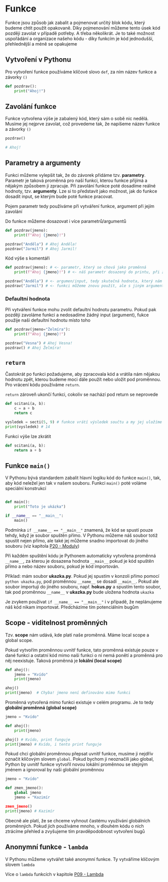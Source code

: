 # Funkce

Funkce jsou způsob jak zabalit a pojmenovat určitý blok kódu, který budeme chtít použít opakovaně. Díky pojmenování můžeme tento úsek kód později zavolat v případě potřeby. A třeba několikrát. Je to také možnost uspořádání a organizace našeho kódu - díky funkcím je kód jednodušší, přehlednější a méně se opakujeme

## Vytvoření v Pythonu

Pro vytvoření funkce používáme klíčové slovo `def`, za ním název funkce a závorky `()`

```python
def pozdrav():
    print("Ahoj!")

```

## Zavolání funkce

Funkce vytvořena výše je zabalený kód, který sám o sobě nic nedělá. Musíme jej nejprve zavolat, což provedeme tak, že napíšeme název funkce a závorky `()`

```python
pozdrav()

# Ahoj!

```

## Parametry a argumenty

Funkci můžeme vylepšit tak, že do závorek přidáme tzv. **parametry**. Parametr je taková proměnná pro naší funkci, kterou funkce přijímá a nějakým způsobem ji zpracuje. Při zavolání funkce poté dosadíme reálné hodnoty, tzv. **argumenty**. Lze si to představit jako možnost, jak do funkce dosadit input, se kterým bude poté funkce pracovat.

Pojem parametr tedy používáme při vytváření funkce, argument při jejím zavolání

Do funkce můžeme dosazovat i více parametrů/argumentů

```python
def pozdrav(jmeno):
    print(f"Ahoj {jmeno}!")

pozdrav("Anděla") # Ahoj Anděla!
pozdrav("Jarmil") # Ahoj Jarmil!
```

Kód výše s komentáři

```python
def pozdrav(jmeno): # <- parametr, který se chová jako proměnná
    print(f"Ahoj {jmeno}!") # <- náš parametr dosazený do printu, při zavolání funkce se nahradí reálnou hodnotou

pozdrav("Anděla") # <- argumen/input, tedy skutečná hodnota, který nám říká, že jmeno="Anděla" -> všude, kde je ve funkci parametr/proměnná jmeno bude dosazena hodnota "Anděla"
pozdrav("Jarmil") # <- funkci můžeme znovu použít, ale s jiným argumentem
```

### Defaultní hodnota

Při vytváření funkce mohu zvolit defaultní hodnotu parametru. Pokud pak později zavoláme funkci a nedosadíme žádný input (argument), fukce použije naši defaultní hodnotu místo toho

```python
def pozdrav(jmeno="Želmíra"):
    print(f"Ahoj {jmeno}!")

pozdrav("Vesna") # Ahoj Vesna!
pozdrav() # Ahoj Želmíra!
```

## `return`

Častokrát po funkci požadujeme, aby zpracovala kód a vrátila nám nějakou hodnotu zpět, kterou budeme moci dále použít nebo uložit pod proměnnou. Pro vrácení kódu používáme `return`.

`return` zároveň ukončí funkci, cokoliv se nachází pod return se neprovede

```python
def scitani(a, b):
    c = a + b
    return c

vysledek = secti(5, 9) # funkce vrátí výsledek součtu a my jej uložíme pod proměnnou
print(vysledek) # 14
```

Funkci výše lze zkrátit

```python
def scitani(a, b):
    return a + b
```

## Funkce `main()`

V Pythonu bývá standardem zabalit hlavní logiku kód do funkce `main()`, tak, aby kód neležel jen tak v našem souboru. Funkci `main()` poté voláme speciální konstrukcí

```python

def main():
    print("Toto je ukázka")

if __name__ == "__main__":
    main()
```

Podmínka `if __name__ == "__main__"` znamená, že kód se spustí pouze tehdy, když je soubor spuštěn přímo. V Pythonu můžeme náš soubor totiž spustit nejen přímo, ale také jej můžeme snadno importovat do jiného souboru (viz kapitola [P20 - Moduly](P20%20-%20Moduly.md))

Při každém spuštění kódu je Pythonem automaticky vytvořena proměnná `__name__`, za kterou je dosazena hodnota `__main__` pokud je kód spuštěn přímo a nebo název souboru, pokud je kód importován.

Příklad: mám soubor **ukazka.py**. Pokud jej spustím v konzoli přímo pomocí `python ukazka.py`, pod proměnnou `__name__` se dosadí `__main__`. Pokud ale soubor importuji do jiného souboru, např. **hokus.py** a spustím tento soubor, tak pod proměnnou `__name__` v **ukazka.py** bude uložena hodnota `ukazka`

Je zvykem používat `if __name__ == "__main__"` i v případě, že neplánujeme náš kód nikam importovat. Předcházíme tím potenciálním bugům

## Scope - viditelnost proměnných

Tzv. **scope** nám udává, kde platí naše proměnná. Máme local scope a global scope.

Pokud vytvořím proměnnou uvnitř funkce, tato proměnná existuje pouze v dané funkci a ostatní kód mimo naši funkci o ní nemá ponětí a proměnná pro něj neexistuje. Taková proměnná je **lokální (local scope)**

```python
def ahoj():
    jmeno = "Kvído"
    print(jmeno)

ahoj()
print(jmeno)  # Chyba! jmeno není definováno mimo funkci
```

Proměnná vytvořená mimo funkci existuje v celém programu. Je to tedy **globální proměnná (global scope)**

```python
jmeno = "Kvído"

def ahoj():
    print(jmeno)

ahoj() # Kvído, print funguje
print(jmeno) # Kvído, i tento print funguje
```

Pokud chci globální proměnnou přepsat uvnitř funkce, musíme ji nejdřív označit klíčovým slovem `global`. Pokud bychom ji neoznačili jako global, Python by uvnitř funkce vytvořil novou lokální proměnnou se stejným jménem a ignoroval by naši globální proměnnou

```python
jmeno = "Kvído"

def zmen_jmeno():
    global jmeno
    jmeno = "Kazimír

zmen_jmeno()
print(jmeno) # Kazimír
```

Obecně ale platí, že se chceme vyhnout častému využívání globálních proměnných. Pokud jich používáme mnoho, v dlouhém kódu o nich ztrácíme přehled a zvyšujeme tím pravděpodobnost vytvoření bugů

## Anonymní funkce - `lambda`

V Pythonu můžeme vytvářet také anonymní funkce. Ty vytváříme klíčovým slovem `lambda`

Více o `lambda` funkcích v kapitole [P09 - Lambda](P09%20-%20Lambda%20-%20anonymní%20funkce.md)

